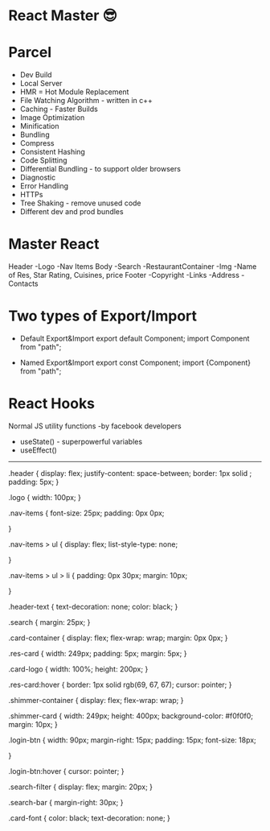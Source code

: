 # React Master 😎


# Parcel
- Dev Build
- Local Server
- HMR = Hot Module Replacement
- File Watching Algorithm - written in c++
- Caching - Faster Builds
- Image Optimization
- Minification
- Bundling
- Compress
- Consistent Hashing
- Code Splitting
- Differential Bundling - to support older browsers
- Diagnostic
- Error Handling
- HTTPs
- Tree Shaking - remove unused code
- Different dev and prod bundles


# Master React

Header
 -Logo
 -Nav Items
Body
 -Search
 -RestaurantContainer
  -Img
  -Name of Res, Star Rating, Cuisines, price
Footer
 -Copyright
 -Links
 -Address
 -Contacts


# Two types of Export/Import

- Default Export&Import
export default Component;
import Component from "path";

- Named Export&Import
export const Component;
import {Component} from "path";


# React Hooks

 Normal JS utility functions    -by facebook developers
 - useState()   - superpowerful variables
 - useEffect()


 -----------------------------------------

 .header {
    display: flex;
    justify-content: space-between;
    border: 1px solid ;
    padding: 5px;
}

.logo {
    width: 100px;
}

.nav-items {
    font-size: 25px;
    padding: 0px 0px;
    
}

.nav-items > ul {
    display: flex;
    list-style-type: none;
    
}

.nav-items > ul > li {
    padding: 0px 30px;
    margin: 10px;
    
}

.header-text {
    text-decoration: none;
    color: black;
}

.search {
    margin: 25px;
}

.card-container {
    display: flex;
    flex-wrap: wrap;
    margin: 0px 0px;
}

.res-card {
    width: 249px;
    padding: 5px;
    margin: 5px;
}

.card-logo {
    width: 100%;
    height: 200px;
}

.res-card:hover {
    border: 1px solid rgb(69, 67, 67);
    cursor: pointer;
}

.shimmer-container {
    display: flex;
    flex-wrap: wrap;
}

.shimmer-card {
    width: 249px;
    height: 400px;
    background-color: #f0f0f0;
    margin: 10px;
}

.login-btn {
    width: 90px;
    margin-right: 15px;
    padding: 15px;
    font-size: 18px;

}

.login-btn:hover {
    cursor: pointer;
}

.search-filter {
    display: flex;
    margin: 20px;
}

.search-bar {
    margin-right: 30px;
}

.card-font {
    color: black;
    text-decoration: none;
}
